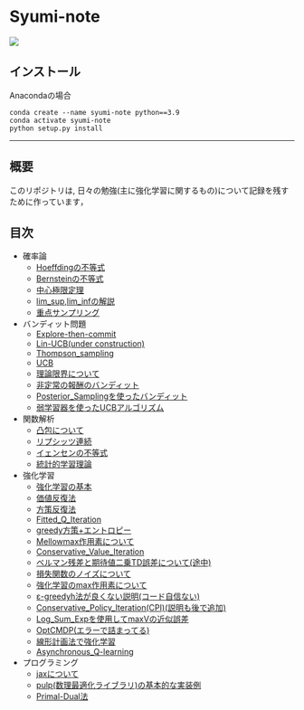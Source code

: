 # Syumi-note

<img src='https://img.shields.io/github/commit-activity/m/yu-ki3406/Syumi-note'>

## インストール

Anacondaの場合
```
conda create --name syumi-note python==3.9
conda activate syumi-note
python setup.py install
```
---

## 概要

このリポジトリは, 日々の勉強(主に強化学習に関するもの)について記録を残すために作っています，

## 目次


- 確率論
  - [Hoeffdingの不等式](https://github.com/yu-ki3406/Syumi-note/blob/main/notebooks/Hoeffding_inequality.ipynb "Hoeffding_inequality")
  - [Bernsteinの不等式](https://github.com/yu-ki3406/Syumi-note/blob/main/notebooks/Bernstein_inequality.ipynb "Bernstein_inequalit")
  - [中心極限定理](https://github.com/yu-ki3406/Syumi-note/blob/main/notebooks/Central_limit_theorem.ipynb 'CLT') 
  - [lim_sup,lim_infの解説](https://github.com/yu-ki3406/Syumi-note/blob/main/notebooks/lim_sup_inf.ipynb 'lim_supinf')
  - [重点サンプリング](https://github.com/yu-ki3406/Syumi-note/blob/main/notebooks/importance_sampling.ipynb 'imp_samp')
- バンディット問題
  - [Explore-then-commit](https://github.com/yu-ki3406/Syumi-note/blob/main/notebooks/explore_then_commit.ipynb "ETC")  
  - [Lin-UCB(under construction)](https://github.com/yu-ki3406/Syumi-note/blob/main/notebooks/LinUCB.ipynb "Lin-UCB")  
  - [Thompson_sampling](https://github.com/yu-ki3406/Syumi-note/blob/main/notebooks/Thompson_sampling.ipynb 'TS_bandit') 
  - [UCB ](https://github.com/yu-ki3406/Syumi-note/blob/main/notebooks/UCB.ipynb 'ucb')
  - [理論限界について](https://github.com/yu-ki3406/Syumi-note/blob/main/notebooks/Theoretical_limit.ipynb 'tl')
  - [非定常の報酬のバンディット](https://github.com/yu-ki3406/Syumi-note/blob/main/notebooks/nonstational_bandit.ipynb 'non_sta')
  - [Posterior_Samplingを使ったバンディット](https://github.com/yu-ki3406/Syumi-note/blob/main/notebooks/Posterior_sampling_bandit.ipynb)
  - [弱学習器を使ったUCBアルゴリズム](https://github.com/yu-ki3406/Syumi-note/blob/main/notebooks/weaker_learner_bandit.ipynb 'weak')
- 関数解析
  - [凸包について](https://github.com/yu-ki3406/Syumi-note/blob/main/notebooks/Convex_Hull.ipynb 'conv')
  - [リプシッツ連続](https://github.com/yu-ki3406/Syumi-note/blob/main/notebooks/Lipschitz_continuity.ipynb 'LP')
  - [イェンセンの不等式](https://github.com/yu-ki3406/Syumi-note/blob/main/notebooks/Jensens_inequality.ipynb 'je')
  - [統計的学習理論](https://github.com/yu-ki3406/Syumi-note/blob/main/notebooks/Statistical_Learning_Theory.ipynb 'the')
- 強化学習
  - [強化学習の基本](https://github.com/yu-ki3406/Syumi-note/blob/main/notebooks/reinforcement_learing_exercise.ipynb 'RL')
  - [価値反復法](https://github.com/yu-ki3406/Syumi-note/blob/main/notebooks/Value_iteration.ipynb 'VI')
  - [方策反復法](https://github.com/yu-ki3406/Syumi-note/blob/main/notebooks/Policy_iteration.ipynb 'PI')
  - [Fitted_Q_Iteration](https://github.com/yu-ki3406/Syumi-note/blob/main/notebooks/fitted_Q_iteration.ipynb 'FQI')
  - [greedy方策+エントロピー](https://github.com/yu-ki3406/Syumi-note/blob/main/notebooks/Greedy_with_entropy.ipynb 'rl')
  - [Mellowmax作用素について](https://github.com/yu-ki3406/Syumi-note/blob/main/notebooks/mellowmax.ipynb 'mrl')
  - [Conservative_Value_Iteration](https://github.com/yu-ki3406/Syumi-note/blob/main/notebooks/Conservative_Value_iteration.ipynb 'cvi')
  - [ベルマン残差と期待値二乗TD誤差について(途中)](https://github.com/yu-ki3406/Syumi-note/blob/main/notebooks/bellman_residual.ipynb 'rl_resi')
  - [損失関数のノイズについて](https://github.com/yu-ki3406/Syumi-note/blob/main/notebooks/RL_Loss_Noise.ipynb 'loss_n')
  - [強化学習のmax作用素について](https://github.com/yu-ki3406/Syumi-note/blob/main/notebooks/RL_max_operator.ipynb 'max_operator')
  - [ε-greedyh法が良くない説明(コード自信ない)](https://github.com/yu-ki3406/Syumi-note/blob/main/notebooks/epsilon_greedy.ipynb 'eps-g')
  - [Conservative_Policy_Iteration(CPI)(説明も後で追加)](https://github.com/yu-ki3406/Syumi-note/blob/main/notebooks/Conservative_Policy_Iteration.ipynb 'CPI')
  - [Log_Sum_Expを使用してmaxVの近似誤差](https://github.com/yu-ki3406/Syumi-note/blob/main/notebooks/Log_Sum_Exp.ipynb 'log_sum')
  - [OptCMDP(エラーで詰まってる)](https://github.com/yu-ki3406/Syumi-note/blob/main/notebooks/Opt_CMDP.ipynb 'cmdp')
  - [線形計画法で強化学習](https://github.com/yu-ki3406/Syumi-note/blob/main/notebooks/LP_reinforcement_learning.ipynb 'LP_RL')
  - [Asynchronous_Q-learning](https://github.com/yu-ki3406/Syumi-note/blob/main/notebooks/Asynchronous_Q_Learning.ipynb 'asyn')
- プログラミング
  - [jaxについて](https://github.com/yu-ki3406/Syumi-note/blob/main/notebooks/jax_study.ipynb)
  - [pulp(数理最適化ライブラリ)の基本的な実装例](https://github.com/yu-ki3406/Syumi-note/blob/main/notebooks/Mathematical_optimization.ipynb 'opt')
  - [Primal-Dual法](https://github.com/yu-ki3406/Syumi-note/blob/main/notebooks/Mathematical_optimization.ipynb 'pr')



  